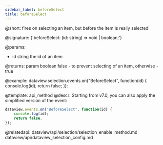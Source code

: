 ```yaml
---
sidebar_label: beforeSelect
title: beforeSelect
---          
```


@short: fires on selecting an item, but before the item is really selected

@signature: {'beforeSelect: (id: string) => void | boolean;'}

@params:
- id    string  the id of an item

@returns:
param   boolean     false - to prevent selecting of an item, otherwise - true


@example:
dataview.selection.events.on("BeforeSelect", function(id) {
    console.log(id);
    return false;
});

@template: api_method
@descr:
Starting from v7.0, you can also apply the simplified version of the event:

~~~js
dataview.events.on("BeforeSelect", function(id) {
    console.log(id);
    return false;
});
~~~

@relatedapi: 
dataview/api/selection/selection_enable_method.md
dataview/api/dataview_selection_config.md




